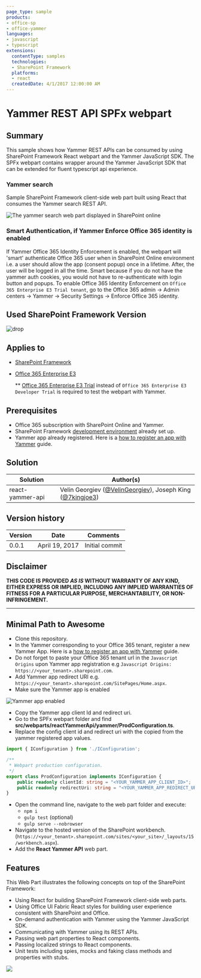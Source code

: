 ```yaml
---
page_type: sample
products:
- office-sp
- office-yammer
languages:
- javascript
- typescript
extensions:
  contentType: samples
  technologies:
  - SharePoint Framework
  platforms:
  - react
  createdDate: 4/1/2017 12:00:00 AM
---
```

# Yammer REST API SPFx webpart #

## Summary

This sample shows how Yammer REST APIs can be consumed by using SharePoint Framework React webpart and the Yammer JavaScript SDK. The SPFx webpart contains wrapper around the Yammer JavaScript SDK that can be extended for fluent typescript api experience.

### Yammer search

Sample SharePoint Framework client-side web part built using React that consumes the Yammer search REST API.

![The yammer search web part displayed in SharePoint online](./assets/spfx-yammer-api-webpart.jpg)

### Smart Authentication, if Yammer Enforce Office 365 identity is enabled

If Yammer Office 365 Identity Enforcement is enabled, the webpart will 'smart' authenticate Office 365 user when in SharePoint Online environment i.e. a user should allow the app (consent popup) once in a lifetime. After, the user will be logged in all the time. Smart because if you do not have the yammer auth cookies, you would not have to re-authenticate with login button and popups.
To enable Office 365 Identity Enforcement on `Office 365 Enterprise E3 Trial tenant`, go to the Office 365 admin -> Admin centers -> Yammer -> Security Settings -> Enforce Office 365 identity.

## Used SharePoint Framework Version 
![drop](https://img.shields.io/badge/drop-GA-green.svg)

## Applies to

* [SharePoint Framework](http://dev.office.com/sharepoint/docs/spfx/sharepoint-framework-overview)
* [Office 365 Enterprise E3](http://dev.office.com/sharepoint/docs/spfx/set-up-your-developer-tenant)
 
  ** [Office 365 Enterprise E3 Trial](https://products.office.com/en-ie/business/office-365-enterprise-e3-business-software) instead of `Office 365 Enterprise E3 Developer Trial` is required to test the webpart with Yammer.

## Prerequisites

- Office 365 subscription with SharePoint Online and Yammer.
- SharePoint Framework [development environment](https://dev.office.com/sharepoint/docs/spfx/set-up-your-development-environment) already set up.
- Yammer app already registered. Here is a [how to register an app with Yammer](https://developer.yammer.com/docs/app-registration) guide.

## Solution

Solution|Author(s)
--------|---------
react-yammer-api | Velin Georgiev ([@VelinGeorgiev](https://twitter.com/velingeorgiev)), Joseph King ([@7kingjoe3](https://twitter.com/7kingjoe3))

## Version history

Version|Date|Comments
-------|----|--------
0.0.1|April 19, 2017 | Initial commit

## Disclaimer
**THIS CODE IS PROVIDED *AS IS* WITHOUT WARRANTY OF ANY KIND, EITHER EXPRESS OR IMPLIED, INCLUDING ANY IMPLIED WARRANTIES OF FITNESS FOR A PARTICULAR PURPOSE, MERCHANTABILITY, OR NON-INFRINGEMENT.**

---

## Minimal Path to Awesome

- Clone this repository.
- In the Yammer corresponding to your Office 365 tenant, register a new Yammer App. Here is a [how to register an app with Yammer](https://developer.yammer.com/docs/app-registration) guide.
- Do not forget to paste your Office 365 tenant url in the `Javascript Origins` upon Yammer app registration e.g `Javascript Origins: https://<your_tenant>.sharepoint.com`.
- Add Yammer app redirect URI e.g. `https://<your_tenant>.sharepoint.com/SitePages/Home.aspx`.
- Make sure the Yammer app is enabled

![Yammer app enabled](./assets/yammer-enabled-screen.png)

- Copy the Yammer app client Id and redirect uri.
- Go to the SPFx webpart folder and find **src/webparts/reactYammerApi/yammer/ProdConfiguration.ts**.
- Replace the config client id and redirect uri with the copied from the yammer registered app values.
```typescript
import { IConfiguration } from './IConfiguration';

/**
 * Webpart production configuration.
 */
export class ProdConfiguration implements IConfiguration {
    public readonly clientId: string = "<YOUR_YAMMER_APP_CLIENT_ID>";
    public readonly redirectUri: string = "<YOUR_YAMMER_APP_REDIRECT_URI>";
}
```
- Open the command line, navigate to the web part folder and execute:
    - `npm i`
    - `gulp test` (optional)
    - `gulp serve --nobrowser`
- Navigate to the hosted version of the SharePoint workbench. (`https://<your_tenant>.sharepoint.com/sites/<your_site>/_layouts/15/workbench.aspx`).
- Add the **React Yammer API** web part.

## Features

This Web Part illustrates the following concepts on top of the SharePoint Framework:

- Using React for building SharePoint Framework client-side web parts.
- Using Office UI Fabric React styles for building user experience consistent with SharePoint and Office.
- On-demand authentication with Yammer using the Yammer JavaScript SDK.
- Communicating with Yammer using its REST APIs.
- Passing web part properties to React components.
- Passing localized strings to React components.
- Unit tests including spies, mocks and faking class methods and properties with stubs.

<img src="https://telemetry.sharepointpnp.com/sp-dev-fx-webparts/samples/react-yammer-api" />

